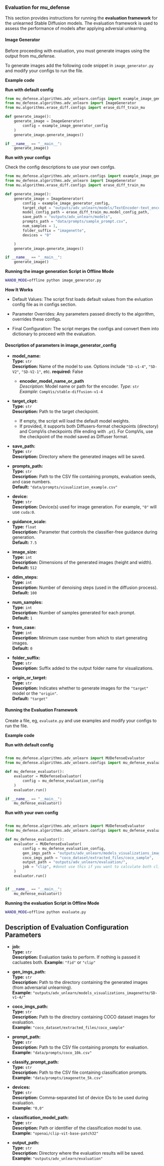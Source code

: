 ### Evaluation for mu_defense

This section provides instructions for running the **evaluation framework** for the unlearned Stable Diffusion models. The evaluation framework is used to assess the performance of models after applying adversial unlearning.


#### **Image Generator**

Before proceeding with evaluation, you must generate images using the output from mu_defense.

To generate images add the following code snippet in `image_generator.py` and modify your configs to run the file.  


**Example code**

**Run with default config**

```python
from mu_defense.algorithms.adv_unlearn.configs import example_image_generator_config
from mu_defense.algorithms.adv_unlearn import ImageGenerator
from mu.algorithms.erase_diff.configs import erase_diff_train_mu

def generate_image():
    generate_image = ImageGenerator(
        config = example_image_generator_config
    )
    generate_image.generate_images()

if __name__ == "__main__":
    generate_image()

```

**Run with your configs**

Check the config descriptions to use your own confgs.

```python
from mu_defense.algorithms.adv_unlearn.configs import example_image_generator_config
from mu_defense.algorithms.adv_unlearn import ImageGenerator
from mu.algorithms.erase_diff.configs import erase_diff_train_mu

def generate_image():
    generate_image = ImageGenerator(
        config = example_image_generator_config,
        target_ckpt = "outputs/adv_unlearn/models/TextEncoder-text_encoder_full-epoch_0.pt",
        model_config_path = erase_diff_train_mu.model_config_path,
        save_path = "outputs/adv_unlearn/models",
        prompts_path = "data/prompts/sample_prompt.csv",
        num_samples = 1,
        folder_suffix = "imagenette",
        devices = "0"

    )
    generate_image.generate_images()

if __name__ == "__main__":
    generate_image()

```

**Running the image generation Script in Offline Mode**

```bash
WANDB_MODE=offline python image_generator.py
```

**How It Works** 
* Default Values: The script first loads default values from the evluation config file as in configs section.

* Parameter Overrides: Any parameters passed directly to the algorithm, overrides these configs.

* Final Configuration: The script merges the configs and convert them into dictionary to proceed with the evaluation. 


#### **Description of parameters in image_generator_config**


- **model_name:**  
  **Type:** `str`  
  **Description:** Name of the model to use. Options include `"SD-v1-4"`, `"SD-V2"`, `"SD-V2-1"`, etc.
  **required:** False

  - **encoder_model_name_or_path**  
     *Description*: Model name or path for the encoder.
     *Type*: `str`  
     *Example*: `CompVis/stable-diffusion-v1-4`

- **target_ckpt:**  
  **Type:** `str`  
  **Description:** Path to the target checkpoint.  
  - If empty, the script will load the default model weights.  
  - If provided, it supports both Diffusers-format checkpoints (directory) and CompVis checkpoints (file ending with `.pt`). For CompVis, use the checkpoint of the model saved as Diffuser format.

- **save_path:**  
  **Type:** `str`  
  **Description:** Directory where the generated images will be saved.

- **prompts_path:**  
  **Type:** `str`  
  **Description:** Path to the CSV file containing prompts, evaluation seeds, and case numbers.  
  **Default:** `"data/prompts/visualization_example.csv"`

- **device:**  
  **Type:** `str`  
  **Description:** Device(s) used for image generation. For example, `"0"` will use `cuda:0`.

- **guidance_scale:**  
  **Type:** `float`  
  **Description:** Parameter that controls the classifier-free guidance during generation.  
  **Default:** `7.5`

- **image_size:**  
  **Type:** `int`  
  **Description:** Dimensions of the generated images (height and width).  
  **Default:** `512`

- **ddim_steps:**  
  **Type:** `int`  
  **Description:** Number of denoising steps (used in the diffusion process).  
  **Default:** `100`

- **num_samples:**  
  **Type:** `int`  
  **Description:** Number of samples generated for each prompt.  
  **Default:** `1`

- **from_case:**  
  **Type:** `int`  
  **Description:** Minimum case number from which to start generating images.  
  **Default:** `0`

- **folder_suffix:**  
  **Type:** `str`  
  **Description:** Suffix added to the output folder name for visualizations.

- **origin_or_target:**  
  **Type:** `str`  
  **Description:** Indicates whether to generate images for the `"target"` model or the `"origin"`.  
  **Default:** `"target"`



#### **Running the Evaluation Framework**

Create a file, eg, `evaluate.py` and use examples and modify your configs to run the file.  

**Example code**


**Run with default config**

```python

from mu_defense.algorithms.adv_unlearn import MUDefenseEvaluator
from mu_defense.algorithms.adv_unlearn.configs import mu_defense_evaluation_config

def mu_defense_evaluator():
    evaluator = MUDefenseEvaluator(
        config = mu_defense_evaluation_config
    )
    evaluator.run()

if __name__ == "__main__":
    mu_defense_evaluator()
```


**Run with your own config**

```python

from mu_defense.algorithms.adv_unlearn import MUDefenseEvaluator
from mu_defense.algorithms.adv_unlearn.configs import mu_defense_evaluation_config

def mu_defense_evaluator():
    evaluator = MUDefenseEvaluator(
        config = mu_defense_evaluation_config,
        gen_imgs_path = "outputs/adv_unlearn/models_visualizations_imagenette/SD-v1-4/",
        coco_imgs_path = "coco_dataset/extracted_files/coco_sample",
        output_path = "outputs/adv_unlearn/evaluation/",
        job = "clip", #donot use this if you want to calculate both clip and fid score
    )
    evaluator.run()


if __name__ == "__main__":
    mu_defense_evaluator()
```


**Running the evaluation Script in Offline Mode**

```bash
WANDB_MODE=offline python evaluate.py
```

## Description of Evaluation Configuration Parameters

- **job:**  
  **Type:** `str`  
  **Description:** Evaluation tasks to perform. If nothing is passed it cacluates both.
  **Example:** `"fid"` or `"clip"`

- **gen_imgs_path:**  
  **Type:** `str`  
  **Description:** Path to the directory containing the generated images (from adversarial unlearning).  
  **Example:** `"outputs/adv_unlearn/models_visualizations_imagenette/SD-v1-4/"`

- **coco_imgs_path:**  
  **Type:** `str`  
  **Description:** Path to the directory containing COCO dataset images for evaluation.  
  **Example:** `"coco_dataset/extracted_files/coco_sample"`

- **prompt_path:**  
  **Type:** `str`  
  **Description:** Path to the CSV file containing prompts for evaluation.  
  **Example:** `"data/prompts/coco_10k.csv"`

- **classify_prompt_path:**  
  **Type:** `str`  
  **Description:** Path to the CSV file containing classification prompts.  
  **Example:** `"data/prompts/imagenette_5k.csv"`

- **devices:**  
  **Type:** `str`  
  **Description:** Comma-separated list of device IDs to be used during evaluation.  
  **Example:** `"0,0"`

- **classification_model_path:**  
  **Type:** `str`  
  **Description:** Path or identifier of the classification model to use.  
  **Example:** `"openai/clip-vit-base-patch32"`

- **output_path:**  
  **Type:** `str`  
  **Description:** Directory where the evaluation results will be saved.  
  **Example:** `"outputs/adv_unlearn/evaluation"`